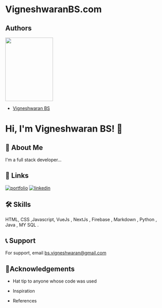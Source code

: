 
# VigneshwaranBS.com


## Authors

<img src="https://user-images.githubusercontent.com/83588204/159114301-0bf27c2b-d938-4c0e-9a05-0dce6860f405.jpg" width="150" height="200">

- [Vigneshwaran BS](https://github.com/vigneshwaran-tech)



# Hi, I'm Vigneshwaran BS! 👋


## 🚀 About Me
I'm a full stack developer...


## 🔗 Links
[![portfolio](https://img.shields.io/badge/my_portfolio-000?style=for-the-badge&logo=ko-fi&logoColor=white)](https://github.com/vigneshwaran-tech)
[![linkedin](https://img.shields.io/badge/linkedin-0A66C2?style=for-the-badge&logo=linkedin&logoColor=white)](https://www.linkedin.com/in/vigneshwaranbs/)


## 🛠 Skills
 HTML, CSS ,Javascript, VueJs , NextJs , Firebase , Markdown , Python ,
Java , MY SQL .

## 📞 Support

For support, email bs.vigneshwaran@gmail.com


## 🎉Acknowledgements

- Hat tip to anyone whose code was used

- Inspiration

- References
